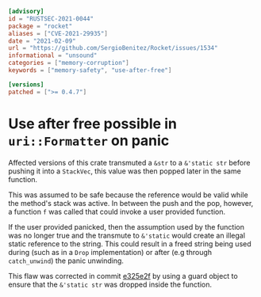```toml
[advisory]
id = "RUSTSEC-2021-0044"
package = "rocket"
aliases = ["CVE-2021-29935"]
date = "2021-02-09"
url = "https://github.com/SergioBenitez/Rocket/issues/1534"
informational = "unsound"
categories = ["memory-corruption"]
keywords = ["memory-safety", "use-after-free"]

[versions]
patched = [">= 0.4.7"]
```

# Use after free possible in `uri::Formatter` on panic

Affected versions of this crate transmuted a `&str` to a `&'static str` before
pushing it into a `StackVec`, this value was then popped later in the same
function.

This was assumed to be safe because the reference would be valid while the
method's stack was active. In between the push and the pop, however, a function
`f` was called that could invoke a user provided function.

If the user provided panicked, then the assumption used by the function was no
longer true and the transmute to `&'static` would create an illegal static
reference to the string. This could result in a freed string being used during
(such as in a `Drop` implementation) or after (e.g through `catch_unwind`) the
panic unwinding.

This flaw was corrected in commit [e325e2f](https://github.com/SergioBenitez/Rocket/commit/e325e2fce4d9f9f392761e9fb58b418a48cef8bb)
by using a guard object to ensure that the `&'static str` was dropped inside
the function.
